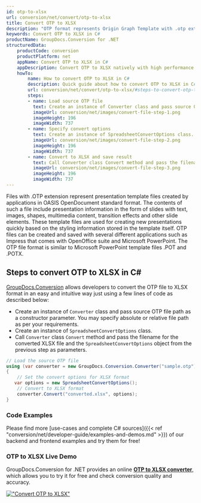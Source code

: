 ```yaml
---
id: otp-to-xlsx
url: conversion/net/convert/otp-to-xlsx
title: Convert OTP to XLSX
description: "OTP format represents Origin Graph Template with .otp extension. Learn how to convert OTP to XLSX file programmatically in C# language using GroupDocs.Conversion for .NET library."
keywords: Convert OTP to XLSX in C#
productName: GroupDocs.Conversion for .NET
structuredData:
    productCode: conversion
    productPlatform: net
    appName: Convert OTP to XLSX in C#
    appDescription: Convert OTP to XLSX natively with high performance using C# language and server side GroupDocs.Conversion for .NET APIs, without the use of any software like Microsoft or Open Office.
    howTo:
        name: How to convert OTP to XLSX in C# 
        description: Quick guide about how to convert OTP to XLSX in C# with high performance and accuracy.
        url: conversion/net/convert/otp-to-xlsx/#steps-to-convert-otp-to-xlsx-in-c
        steps:
        - name: Load source OTP file 
          text: Create an instance of Converter class and pass source OTP file path as a constructor parameter. You may specify absolute or relative file path as per your requirements. 
          imageUrl: conversion/net/images/convert-file-step-1.png
          imageHeight: 196
          imageWidth: 737
        - name: Specify convert options 
          text: Create an instance of SpreadsheetConvertOptions class.
          imageUrl: conversion/net/images/convert-file-step-2.png
          imageHeight: 196
          imageWidth: 737
        - name: Convert to XLSX and save result 
          text: Call Converter class Convert method and pass the filename for the converted HTML file and the SpreadsheetConvertOptions object from the previous step as parameters.
          imageUrl: conversion/net/images/convert-file-step-3.png
          imageHeight: 196
          imageWidth: 737
---
```


Files with .OTP extension represent presentation template files created by applications in OASIS OpenDocument standard format. The contents of such a file include presentation information in the form of slides with text, images, shapes, multimedia content, transition effects and other slide elements. These template files are used for creating new presentations quickly based on the styling information stored in the template itself. OTP files can be created and saved with several different applications such as Impress that comes with OpenOffice suite and Microsoft PowerPoint. The OTP file format is similar to Microsoft PowerPoint template files .POT and .POTX.

## Steps to convert OTP to XLSX in C#

[GroupDocs.Conversion](https://products.groupdocs.com/conversion/net) allows developers to convert the OTP file to XLSX format in an easy and intuitive way just using a few lines of code as described below:

* Create an instance of `Converter` class and pass source OTP file path as a constructor parameter. You may specify absolute or relative file path as per your requirements. 
* Create an instance of `SpreadsheetConvertOptions` class.
* Call `Converter` class `Convert` method and pass the filename for the converted XLSX file and the `SpreadsheetConvertOptions` object from the previous step as parameters.

```csharp
// Load the source OTP file
using (var converter = new GroupDocs.Conversion.Converter("sample.otp"))
{
    // Set the convert options for XLSX format
   var options = new SpreadsheetConvertOptions();
    // Convert to XLSX format
    converter.Convert("converted.xlsx", options);
}
```

### Code Examples

Please find more [use-cases and complete C# sources]({{< ref "conversion/net/developer-guide/examples-and-demos.md" >}}) of our backend and frontend examples and try them for free!

### OTP to XLSX Live Demo

GroupDocs.Conversion for .NET provides an online [**OTP to XLSX converter**](https://products.groupdocs.app/conversion/otp-to-xlsx), which allows you to try it for free and check conversion quality and accuracy.

[!["Convert OTP to XLSX"](conversion/net/images/convert-to-xlsx/convert-otp-to-xlsx.png)](https://products.groupdocs.app/conversion/otp-to-xlsx)
